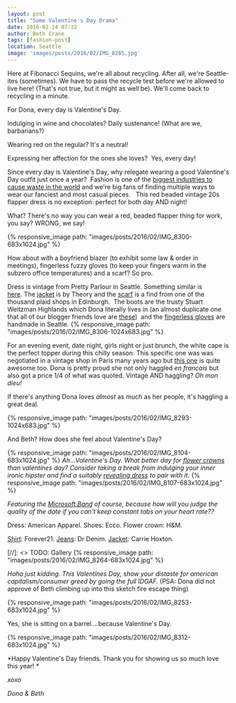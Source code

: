 ```yaml
---
layout: post
title: "Some Valentine's Day Drama"
date: 2016-02-14 07:32
author: Beth Crane
tags: [fashion-post]
location: Seattle
image: 'images/posts/2016/02/IMG_8285.jpg'
---
```


Here at Fibonacci Sequins, we're all about recycling. After all, we're Seattle-ites (sometimes). We have to pass the recycle test before we're allowed to live here! (That's not true, but it might as well be). We'll come back to recycling in a minute.

For Dona, every day is Valentine's Day.

Indulging in wine and chocolates? Daily sustenance! (What are we, barbarians?)

Wearing red on the regular? It's a neutral!

Expressing her affection for the ones she loves?  Yes, every day!

Since every day is Valentine's Day, why relegate wearing a good Valentine's Day outfit just once a year?  Fashion is one of the [biggest industries to cause waste in the world](http://www.divinecaroline.com/life-etc/culture-causes/ready-waste-ugly-side-fast-fashion) and we're big fans of finding multiple ways to wear our fanciest and most casual pieces.   This red beaded vintage 20s flapper dress is no exception: perfect for both day AND night!

What? There's no way you can wear a red, beaded flapper thing for work, you say? WRONG, we say!

{% responsive_image path: "images/posts/2016/02/IMG_8300-683x1024.jpg" %}

How about with a boyfriend blazer (to exhibit some law & order in meetings), fingerless fuzzy gloves (to keep your fingers warm in the subzero office temperatures) and a scarf? So pro.

Dress is vintage from Pretty Parlour in Seattle. Something similar is [here](http://amzn.to/1Px3inT). The [jacket](http://amzn.to/1VdZGbS) is by Theory and the [scarf](http://amzn.to/243Cl2H) is a find from one of the thousand plaid shops in Edinburgh.  The boots are the trusty Stuart Weitzman Highlands which Dona literally lives in (an almost duplicate one that all of our blogger friends love are [these](http://amzn.to/1VdZZDK))  and the [fingerless gloves](http://amzn.to/1VdZTf8) are handmade in Seattle. {% responsive_image path: "images/posts/2016/02/IMG_8306-1024x683.jpg" %}

For an evening event, date night, girls night or just brunch, the white cape is the perfect topper during this chilly season. This specific one was was negotiated in a vintage shop in Paris many years ago but [this one](http://amzn.to/1Ve0uxs) is quite awesome too. Dona is pretty proud she not only haggled *en francais* but also got a price 1/4 of what was quoted. Vintage AND haggling? *Oh mon dieu!*

If there's anything Dona loves *almost* as much as her people, it's haggling a great deal.

{% responsive_image path: "images/posts/2016/02/IMG_8293-1024x683.jpg" %}

And Beth? How does she feel about Valentine's Day?


{% responsive_image path: "images/posts/2016/02/IMG_8104-683x1024.jpg" %}
*Ah...Valentine's Day. What better day for [flower crowns](http://amzn.to/1Px4Uhs) than valentines day? Consider taking a break from indulging your inner ironic hipster and find a suitably [revealing dress](http://amzn.to/1SOCrb7) to pair with it.*
{% responsive_image path: "images/posts/2016/02/IMG_8107-683x1024.jpg" %}

*Featuring the [Microsoft Band](http://amzn.to/243D2sT) of course, because how will you judge the quality of the date if you can't keep constant tabs on your heart rate??*


Dress: American Apparel. Shoes: Ecco. Flower crown: H&M.

[Shirt](http://amzn.to/1Ve1phk): Forever21. [Jeans](http://amzn.to/243Dbwk): Dr Denim. [Jacket](http://amzn.to/243Dbwk): Carrie Hoxton.

[//]: <> TODO: Gallery
{% responsive_image path: "images/posts/2016/02/IMG_8264-683x1024.jpg" %}

*Haha just kidding. This Valentines Day, show your distaste for american capitalism/consumer greed by going the full IDGAF.* (PSA: Dona did not approve of Beth climbing up into this sketch fire escape thing)

{% responsive_image path: "images/posts/2016/02/IMG_8253-683x1024.jpg" %}

Yes, she is sitting on a barrel....because Valentine's Day.

{% responsive_image path: "images/posts/2016/02/IMG_8312-683x1024.jpg" %}

*Happy Valentine's Day friends. Thank you for showing us so much love this year! *

*xoxo*

*Dona & Beth*
